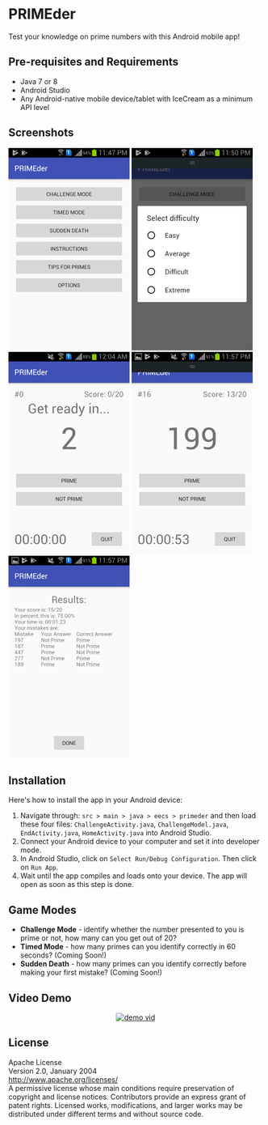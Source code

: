 # PRIMEder
Test your knowledge on prime numbers with this Android mobile app!

## Pre-requisites and Requirements
- Java 7 or 8
- Android Studio
- Any Android-native mobile device/tablet with IceCream as a minimum API level

## Screenshots
<img src="screenshots/sc_1_main.png" alt text="main" width="240px" height="400px"> <img src="screenshots/sc_2_difficulty.png" alt text="difficulty" width="240px" height="400px"> <img src="screenshots/sc_3_timer.png" alt text="timer" width="240px" height="400px">
<img src="screenshots/sc_4_actualGame.png" alt text="actualGame" width="240px" height="400px"> <img src="screenshots/sc_5_results.png" alt text="results" width="240px" height="400px">

## Installation
Here's how to install the app in your Android device:
1. Navigate through: `src > main > java > eecs > primeder` and then load these four files: `ChallengeActivity.java`, `ChallengeModel.java`, `EndActivity.java`, `HomeActivity.java` into Android Studio.
2. Connect your Android device to your computer and set it into developer mode.
3. In Android Studio, click on `Select Run/Debug Configuration`. Then click on `Run App`.
4. Wait until the app compiles and loads onto your device. The app will open as soon as this step is done.

## Game Modes
- **Challenge Mode** - identify whether the number presented to you is prime or not, how many can you get out of 20? 
- **Timed Mode** - how many primes can you identify correctly in 60 seconds? (Coming Soon!)
- **Sudden Death** - how many primes can you identify correctly before making your first mistake? (Coming Soon!)

## Video Demo
<p align="center">
  <a href="https://youtu.be/9mqXXRNdbfw" target="_blank"><img src="https://i9.ytimg.com/vi/9mqXXRNdbfw/mq2.jpg?sqp=CLzn7t0F&rs=AOn4CLDY4WBgp4GX_MPQr-fzVs5psX0YDQ" alt="demo vid" /></a>
</p>

## License
Apache License <br />
Version 2.0, January 2004 <br />
http://www.apache.org/licenses/ <br />
A permissive license whose main conditions require preservation of copyright and license notices. Contributors provide an express grant of patent rights. Licensed works, modifications, and larger works may be distributed under different terms and without source code.
